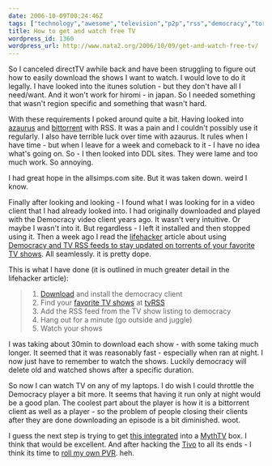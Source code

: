 ```yaml
---
date: 2006-10-09T00:24:46Z
tags: ["technology","awesome","television","p2p","rss","democracy","torrents","bittorrent","download"]
title: How to get and watch free TV
wordpress_id: 1360
wordpress_url: http://www.nata2.org/2006/10/09/get-and-watch-free-tv/
---
```


So I canceled directTV awhile back and have been struggling to figure out how to easily download the shows I want to watch. I would love to do it legally. I have looked into the itunes solution - but they don't have all I need/want. And it won't work for hiromi - in japan. So I needed something that wasn't region specific and something that wasn't hard.

With these requirements I poked around quite a bit. Having looked into <a href="http://www.azaurus.com/">azaurus</a> and <a href="http://www.bittorrent.com/">bittorrent</a> with RSS. It was a pain and I couldn't possibly use it regularly. I also have terrible luck over time with azaurus. It rules when I have time - but when I leave for a week and comeback to it - I have no idea what's going on. So - I then looked into DDL sites. They were lame and too much work. So annoying.

I had great hope in the allsimps.com site. But it was taken down. weird I know.

Finally after looking and looking - I found what I was looking for in a video client that I had already looked into. I had originally downloaded and played with the Democracy video client years ago. It wasn't very intuitive. Or maybe I wasn't into it. But regardless - I left it installed and then stopped using it. Then a week ago I read the <a href="http://lifehacker.com">lifehacker</a> article about using <a href="http://lifehacker.com/software/bittorrent/hack-attack-get-your-tv-season-pass-with-democracy-204057.php">Democracy and TV RSS feeds to stay updated on torrents of your favorite TV shows</a>. All seamlessly. it is pretty dope.

This is what I have done (it is outlined in much greater detail in the lifehacker article):
<blockquote>
<ol>
	<li><a href="http://www.getdemocracy.com/">Download</a> and install the democracy client</li>
	<li>Find your <a href="http://tvrss.net/shows/">favorite TV shows</a> at <a href="http://tvrss.net">tvRSS</a></li>
	<li>Add the RSS feed from the TV show listing to democracy</li>
	<li>Hang out for a minute (go outside and juggle)</li>
	<li>Watch your shows</li>
</ol>
</blockquote>
I was taking about  30min to download each show - with some taking much longer. It seemed that it was reasonably fast - especially when ran at night. I now just have to remember to watch the shows. Luckily democracy will delete old and watched shows after a specific duration.

So now I can watch TV on any of my laptops. I do wish I could throttle the Democracy player a bit more. It seems that having it run only at night would be a good plan. The coolest part about the player is how it is a bittorrent client as well as a player - so the problem of people closing their clients after they are done downloading an episode is a bit diminished. woot.

I guess the next step is trying to get <a href="http://torrentocracy.com/documentation.shtml">this integrated</a> into a <a href="http://www.mythtv.org//">MythTV</a> box. I think that would be excellent. And after hacking the <a href="http://en.wikipedia.org/wiki/Tivo#Controversies">Tivo</a> to all its ends - I think its time to <a href="http://www.lifehacker.com/software/dvr/hack-attack-build-your-own-dvr-165963.php">roll my own PVR</a>. heh.
